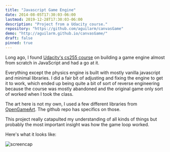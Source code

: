 ```yaml
---
title: "Javascript Game Engine"
date: 2014-08-05T17:30:03-06:00
lastmod: 2019-12-28T17:30:03-06:00
description: "Project from a Udacity course."
repository: "https://github.com/aguilarm/canvasGame"
demo: "http://aguilarm.github.io/canvasGame/"
draft: false
pinned: true
---
```


Long ago, I found [Udacity's cs255 course](https://eu.udacity.com/course/html5-game-development--cs255) on building a game engine almost from scratch in JavaScript and had a go at it.

Everything except the physics engine is built with mostly vanilla javascript and minimal libraries. I did a fair bit of adjusting and fixing the engine to get it to work, which ended up being quite a bit of sort of reverse engineering because the course was mostly abandoned and the original game only sort of worked when I took the class.

The art here is not my own, I used a few different libraries from [OpenGameArt](https://opengameart.org/). The github repo has specifics on those.

This project really catapulted my understanding of all kinds of things but probably the most important insight was how the game loop worked.

Here's what it looks like:

![screencap](/images/projects/javascript-game-engine.png)